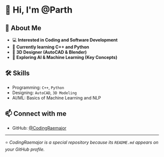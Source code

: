 # 👋 Hi, I'm @Parth

## 🚀 About Me
- 💻 **Interested in Coding and Software Development**
- 🌱 **Currently learning C++ and Python**
- 🎨 **3D Designer (AutoCAD & Blender)**
- 🤖 **Exploring AI & Machine Learning (Key Concepts)**

## 🛠️ Skills
- Programming: `C++`, `Python`
- Designing: `AutoCAD`, `3D Modeling`
- AI/ML: Basics of Machine Learning and NLP

## 📫 Connect with me
- GitHub: [@CodingRaemajor](https://github.com/CodingRaemajor)
---

⭐ _CodingRaemajor is a special repository because its `README.md` appears on your GitHub profile._
